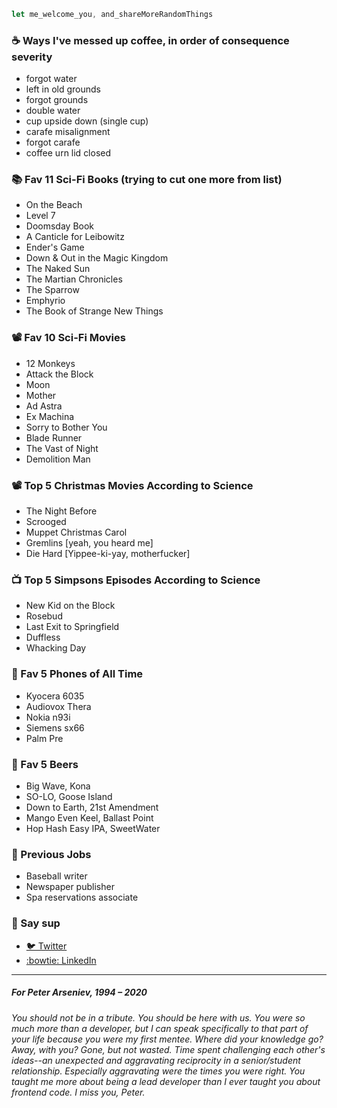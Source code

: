 ```javascript
let me_welcome_you, and_shareMoreRandomThings
```

### ☕ Ways I've messed up coffee, in order of consequence severity
- forgot water
- left in old grounds
- forgot grounds 
- double water
- cup upside down (single cup)
- carafe misalignment
- forgot carafe
- coffee urn lid closed

### 📚 Fav 11 Sci-Fi Books (trying to cut one more from list)
- On the Beach
- Level 7
- Doomsday Book
- A Canticle for Leibowitz 
- Ender's Game
- Down & Out in the Magic Kingdom
- The Naked Sun
- The Martian Chronicles
- The Sparrow 
- Emphyrio
- The Book of Strange New Things

### 📽️ Fav 10 Sci-Fi Movies
- 12 Monkeys
- Attack the Block
- Moon
- Mother
- Ad Astra
- Ex Machina
- Sorry to Bother You
- Blade Runner
- The Vast of Night
- Demolition Man 

### 📽️ Top 5 Christmas Movies According to Science
- The Night Before 
- Scrooged
- Muppet Christmas Carol
- Gremlins [yeah, you heard me]
- Die Hard [Yippee-ki-yay, motherfucker]

### 📺 Top 5 Simpsons Episodes According to Science
- New Kid on the Block
- Rosebud
- Last Exit to Springfield
- Duffless
- Whacking Day

### 📱 Fav 5 Phones of All Time
- Kyocera 6035
- Audiovox Thera
- Nokia n93i
- Siemens sx66
- Palm Pre

### 🍺 Fav 5 Beers
- Big Wave, Kona
- SO-LO, Goose Island
- Down to Earth, 21st Amendment
- Mango Even Keel, Ballast Point
- Hop Hash Easy IPA, SweetWater

### 💼 Previous Jobs
- Baseball writer
- Newspaper publisher
- Spa reservations associate

### 👋 Say sup
- <a href="https://twitter.com/neanderthalian" target="_blank">🐦 Twitter</a>
- <a href="https://www.linkedin.com/in/jeremybatesdc/" target="_blank">:bowtie: LinkedIn</a>

---

##### For Peter Arseniev, 1994 – 2020
###### You should not be in a tribute. You should be here with us. You were so much more than a developer, but I can speak specifically to that part of your life because you were my first mentee. Where did your knowledge go? Away, with you? Gone, but not wasted. Time spent challenging each other's ideas--an unexpected and aggravating reciprocity in a senior/student relationship. Especially aggravating were the times you were right. You taught me more about being a lead developer than I ever taught you about frontend code. I miss you, Peter.
